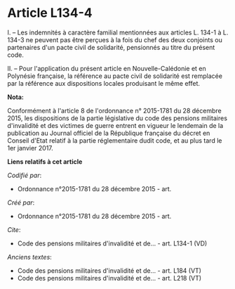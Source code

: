 # Article L134-4

I. – Les indemnités à caractère familial mentionnées aux articles L. 134-1 à L. 134-3 ne peuvent pas être perçues à la fois
du chef des deux conjoints ou partenaires d'un pacte civil de solidarité, pensionnés au titre du présent code.

II. – Pour l'application du présent article en Nouvelle-Calédonie et en Polynésie française, la référence au pacte civil de
solidarité est remplacée par la référence aux dispositions locales produisant le même effet.

**Nota:**

Conformément à l'article 8 de l'ordonnance n° 2015-1781 du 28 décembre 2015, les dispositions de la partie législative du
code des pensions militaires d'invalidité et des victimes de guerre entrent en vigueur le lendemain de la publication au
Journal officiel de la République française du décret en Conseil d'Etat relatif à la partie réglementaire dudit code, et au
plus tard le 1er janvier 2017.

**Liens relatifs à cet article**

_Codifié par_:

  - Ordonnance n°2015-1781 du 28 décembre 2015 - art.

_Créé par_:

  - Ordonnance n°2015-1781 du 28 décembre 2015 - art.

_Cite_:

  - Code des pensions militaires d'invalidité et de... - art. L134-1 (VD)

_Anciens textes_:

  - Code des pensions militaires d'invalidité et de... - art. L184 (VT)
  - Code des pensions militaires d'invalidité et de... - art. L218 (VT)
